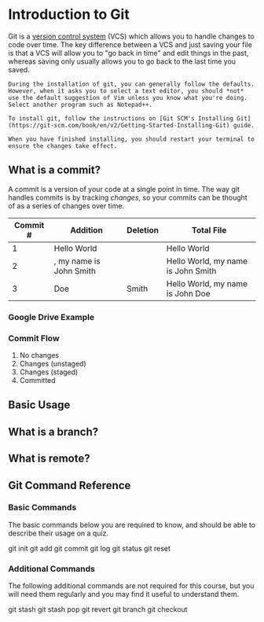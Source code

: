 # Introduction to Git
Git is a [version control system](https://www.atlassian.com/git/tutorials/what-is-version-control) (VCS) which allows you to handle changes to code over time. The key difference between a VCS and just saving your file is that a VCS will allow you to "go back in time" and edit things in the past, whereas saving only usually allows you to go back to the last time you saved.

```admonish note title="Installing Git"
During the installation of git, you can generally follow the defaults. However, when it asks you to select a text editor, you should *not* use the default suggestion of Vim unless you know what you're doing. Select another program such as Notepad++.

To install git, follow the instructions on [Git SCM's Installing Git](https://git-scm.com/book/en/v2/Getting-Started-Installing-Git) guide.

When you have finished installing, you should restart your terminal to ensure the changes take effect.
```

## What is a commit?
A commit is a version of your code at a single point in time. The way git handles commits is by tracking *changes*, so your commits can be thought of as a series of changes over time. 

| Commit # | Addition                | Deletion | Total File                         |
|----------|-------------------------|----------|------------------------------------|
| 1        | Hello World             |          | Hello World                        |
| 2        | , my name is John Smith |          | Hello World, my name is John Smith |
| 3        | Doe                     | Smith    | Hello World, my name is John Doe   |

### Google Drive Example

### Commit Flow
1. No changes
2. Changes (unstaged)
3. Changes (staged)
4. Committed 

## Basic Usage

## What is a branch?

## What is remote?

## Git Command Reference
### Basic Commands 
The basic commands below you are required to know, and should be able to describe their usage on a quiz.

git init
git add
git commit
git log
git status
git reset

### Additional Commands
The following additional commands are not required for this course, but you will need them regularly and you may find it useful to understand them.

git stash
git stash pop
git revert
git branch
git checkout
